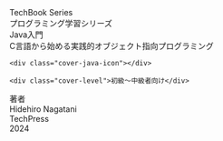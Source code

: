 <div class="cover-page">

  <div class="cover-header">
    <div class="cover-logo">TechBook Series</div>
    <div class="cover-series">プログラミング学習シリーズ</div>
  </div>

  <div class="cover-main">
    <div class="cover-title">Java入門</div>
    <div class="cover-subtitle">C言語から始める実践的オブジェクト指向プログラミング</div>
    
    <div class="cover-java-icon"></div>
    
    <div class="cover-level">初級〜中級者向け</div>
  </div>

  <div class="cover-footer">
    <div class="cover-author">
      <div class="cover-author-label">著者</div>
      <div class="cover-author-name">Hidehiro Nagatani</div>
    </div>
    <div class="cover-publisher">
      <div class="cover-publisher-logo">TechPress</div>
      <div class="cover-year">2024</div>
    </div>
  </div>

  <div class="cover-tech-bg"></div>

</div>